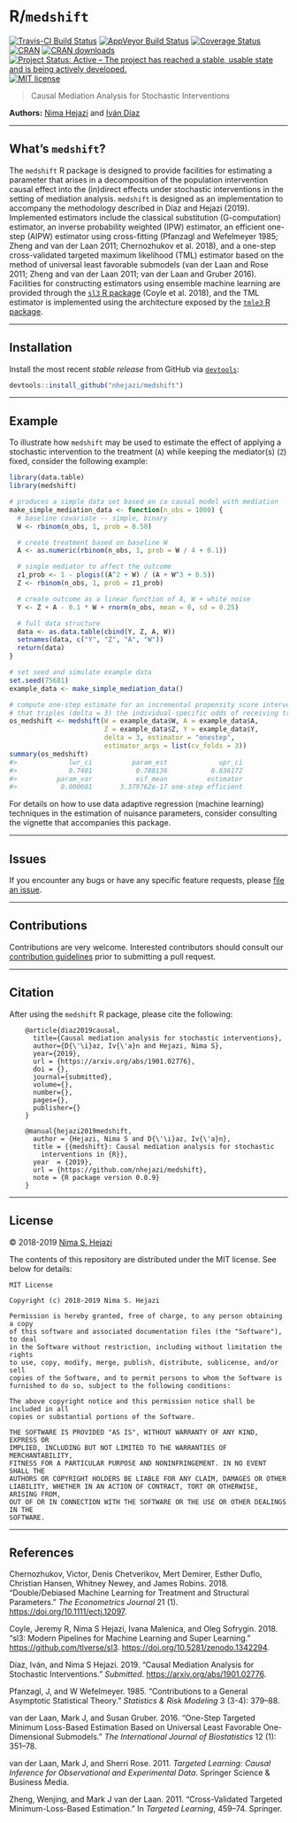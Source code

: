 
<!-- README.md is generated from README.Rmd. Please edit that file -->

# R/`medshift`

[![Travis-CI Build
Status](https://travis-ci.org/nhejazi/medshift.svg?branch=master)](https://travis-ci.org/nhejazi/medshift)
[![AppVeyor Build
Status](https://ci.appveyor.com/api/projects/status/github/nhejazi/medshift?branch=master&svg=true)](https://ci.appveyor.com/project/nhejazi/medshift)
[![Coverage
Status](https://img.shields.io/codecov/c/github/nhejazi/medshift/master.svg)](https://codecov.io/github/nhejazi/medshift?branch=master)
[![CRAN](http://www.r-pkg.org/badges/version/medshift)](http://www.r-pkg.org/pkg/medshift)
[![CRAN
downloads](https://cranlogs.r-pkg.org/badges/medshift)](https://CRAN.R-project.org/package=medshift)
[![Project Status: Active – The project has reached a stable, usable
state and is being actively
developed.](https://www.repostatus.org/badges/latest/active.svg)](https://www.repostatus.org/#active)
[![MIT
license](http://img.shields.io/badge/license-MIT-brightgreen.svg)](http://opensource.org/licenses/MIT)

> Causal Mediation Analysis for Stochastic Interventions

**Authors:** [Nima Hejazi](https://nimahejazi.org) and [Iván
Díaz](https://idiaz.xyz)

-----

## What’s `medshift`?

The `medshift` R package is designed to provide facilities for
estimating a parameter that arises in a decomposition of the population
intervention causal effect into the (in)direct effects under stochastic
interventions in the setting of mediation analysis. `medshift` is
designed as an implementation to accompany the methodology described in
Díaz and Hejazi (2019). Implemented estimators include the classical
substitution (G-computation) estimator, an inverse probability weighted
(IPW) estimator, an efficient one-step (AIPW) estimator using
cross-fitting (Pfanzagl and Wefelmeyer 1985; Zheng and van der Laan
2011; Chernozhukov et al. 2018), and a one-step cross-validated targeted
maximum likelihood (TML) estimator based on the method of universal
least favorable submodels (van der Laan and Rose 2011; Zheng and van der
Laan 2011; van der Laan and Gruber 2016). Facilities for constructing
estimators using ensemble machine learning are provided through the
[`sl3` R package](https://github.com/tlverse/sl3) (Coyle et al. 2018),
and the TML estimator is implemented using the architecture exposed by
the [`tmle3` R package](https://github.com/tlverse/tmle3).

-----

## Installation

Install the most recent *stable release* from GitHub via
[`devtools`](https://www.rstudio.com/products/rpackages/devtools/):

``` r
devtools::install_github("nhejazi/medshift")
```

-----

## Example

To illustrate how `medshift` may be used to estimate the effect of
applying a stochastic intervention to the treatment (`A`) while keeping
the mediator(s) (`Z`) fixed, consider the following example:

``` r
library(data.table)
library(medshift)

# produces a simple data set based on ca causal model with mediation
make_simple_mediation_data <- function(n_obs = 1000) {
  # baseline covariate -- simple, binary
  W <- rbinom(n_obs, 1, prob = 0.50)

  # create treatment based on baseline W
  A <- as.numeric(rbinom(n_obs, 1, prob = W / 4 + 0.1))

  # single mediator to affect the outcome
  z1_prob <- 1 - plogis((A^2 + W) / (A + W^3 + 0.5))
  Z <- rbinom(n_obs, 1, prob = z1_prob)

  # create outcome as a linear function of A, W + white noise
  Y <- Z + A - 0.1 * W + rnorm(n_obs, mean = 0, sd = 0.25)

  # full data structure
  data <- as.data.table(cbind(Y, Z, A, W))
  setnames(data, c("Y", "Z", "A", "W"))
  return(data)
}

# set seed and simulate example data
set.seed(75681)
example_data <- make_simple_mediation_data()

# compute one-step estimate for an incremental propensity score intervention
# that triples (delta = 3) the individual-specific odds of receiving treatment
os_medshift <- medshift(W = example_data$W, A = example_data$A,
                        Z = example_data$Z, Y = example_data$Y,
                        delta = 3, estimator = "onestep",
                        estimator_args = list(cv_folds = 3))
summary(os_medshift)
#>             lwr_ci          param_est             upr_ci 
#>             0.7401           0.788136           0.836172 
#>          param_var           eif_mean          estimator 
#>           0.000601       3.379762e-17 one-step efficient
```

For details on how to use data adaptive regression (machine learning)
techniques in the estimation of nuisance parameters, consider consulting
the vignette that accompanies this package.

-----

## Issues

If you encounter any bugs or have any specific feature requests, please
[file an issue](https://github.com/nhejazi/medshift/issues).

-----

## Contributions

Contributions are very welcome. Interested contributors should consult
our [contribution
guidelines](https://github.com/nhejazi/medshift/blob/master/CONTRIBUTING.md)
prior to submitting a pull request.

-----

## Citation

After using the `medshift` R package, please cite the following:

``` 
    @article{diaz2019causal,
      title={Causal mediation analysis for stochastic interventions},
      author={D{\'\i}az, Iv{\'a}n and Hejazi, Nima S},
      year={2019},
      url = {https://arxiv.org/abs/1901.02776},
      doi = {},
      journal={submitted},
      volume={},
      number={},
      pages={},
      publisher={}
    }

    @manual{hejazi2019medshift,
      author = {Hejazi, Nima S and D{\'\i}az, Iv{\'a}n},
      title = {{medshift}: Causal mediation analysis for stochastic
        interventions in {R}},
      year  = {2019},
      url = {https://github.com/nhejazi/medshift},
      note = {R package version 0.0.9}
    }
```

-----

## License

© 2018-2019 [Nima S. Hejazi](https://nimahejazi.org)

The contents of this repository are distributed under the MIT license.
See below for details:

    MIT License
    
    Copyright (c) 2018-2019 Nima S. Hejazi
    
    Permission is hereby granted, free of charge, to any person obtaining a copy
    of this software and associated documentation files (the "Software"), to deal
    in the Software without restriction, including without limitation the rights
    to use, copy, modify, merge, publish, distribute, sublicense, and/or sell
    copies of the Software, and to permit persons to whom the Software is
    furnished to do so, subject to the following conditions:
    
    The above copyright notice and this permission notice shall be included in all
    copies or substantial portions of the Software.
    
    THE SOFTWARE IS PROVIDED "AS IS", WITHOUT WARRANTY OF ANY KIND, EXPRESS OR
    IMPLIED, INCLUDING BUT NOT LIMITED TO THE WARRANTIES OF MERCHANTABILITY,
    FITNESS FOR A PARTICULAR PURPOSE AND NONINFRINGEMENT. IN NO EVENT SHALL THE
    AUTHORS OR COPYRIGHT HOLDERS BE LIABLE FOR ANY CLAIM, DAMAGES OR OTHER
    LIABILITY, WHETHER IN AN ACTION OF CONTRACT, TORT OR OTHERWISE, ARISING FROM,
    OUT OF OR IN CONNECTION WITH THE SOFTWARE OR THE USE OR OTHER DEALINGS IN THE
    SOFTWARE.

-----

## References

<div id="refs" class="references">

<div id="ref-chernozhukov2018double">

Chernozhukov, Victor, Denis Chetverikov, Mert Demirer, Esther Duflo,
Christian Hansen, Whitney Newey, and James Robins. 2018.
“Double/Debiased Machine Learning for Treatment and Structural
Parameters.” *The Econometrics Journal* 21 (1).
<https://doi.org/10.1111/ectj.12097>.

</div>

<div id="ref-coyle2018sl3">

Coyle, Jeremy R, Nima S Hejazi, Ivana Malenica, and Oleg Sofrygin. 2018.
“sl3: Modern Pipelines for Machine Learning and Super Learning.”
<https://github.com/tlverse/sl3>.
<https://doi.org/10.5281/zenodo.1342294>.

</div>

<div id="ref-diaz2019causal">

Díaz, Iván, and Nima S Hejazi. 2019. “Causal Mediation Analysis for
Stochastic Interventions.” *Submitted*.
<https://arxiv.org/abs/1901.02776>.

</div>

<div id="ref-pfanzagl1985contributions">

Pfanzagl, J, and W Wefelmeyer. 1985. “Contributions to a General
Asymptotic Statistical Theory.” *Statistics & Risk Modeling* 3 (3-4):
379–88.

</div>

<div id="ref-vdl2016onestep">

van der Laan, Mark J, and Susan Gruber. 2016. “One-Step Targeted Minimum
Loss-Based Estimation Based on Universal Least Favorable One-Dimensional
Submodels.” *The International Journal of Biostatistics* 12 (1): 351–78.

</div>

<div id="ref-vdl2011targeted">

van der Laan, Mark J, and Sherri Rose. 2011. *Targeted Learning: Causal
Inference for Observational and Experimental Data*. Springer Science &
Business Media.

</div>

<div id="ref-zheng2011cross">

Zheng, Wenjing, and Mark J van der Laan. 2011. “Cross-Validated Targeted
Minimum-Loss-Based Estimation.” In *Targeted Learning*, 459–74.
Springer.

</div>

</div>
